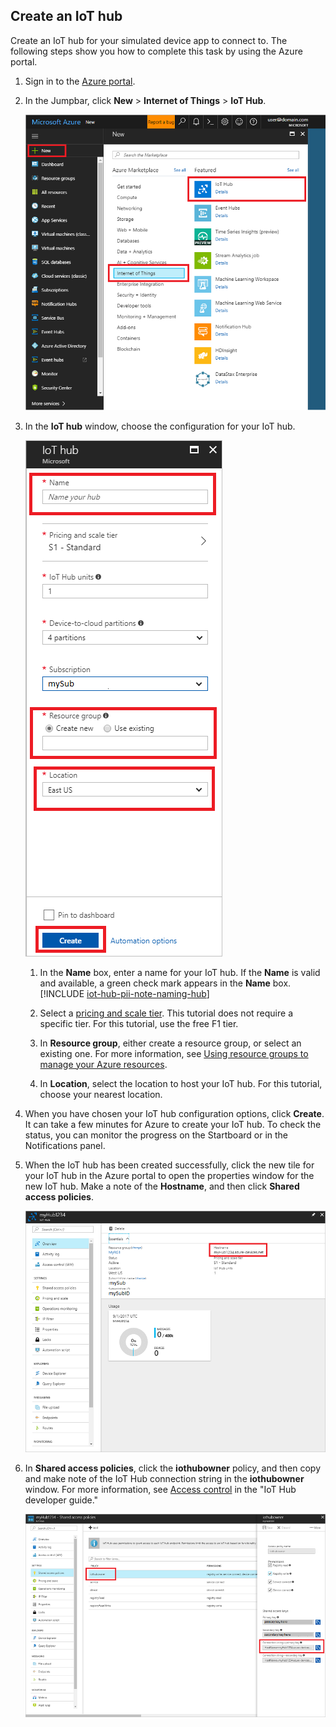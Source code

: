 ## Create an IoT hub
Create an IoT hub for your simulated device app to connect to. The following steps show you how to complete this task by using the Azure portal.

1. Sign in to the [Azure portal][lnk-portal].
1. In the Jumpbar, click **New** > **Internet of Things** > **IoT Hub**.
   
    ![Azure portal Jumpbar][1]
1. In the **IoT hub** window, choose the configuration for your IoT hub.
   
    ![IoT hub window][2]
   
   1. In the **Name** box, enter a name for your IoT hub. If the **Name** is valid and available, a green check mark appears in the **Name** box.
    [!INCLUDE [iot-hub-pii-note-naming-hub](iot-hub-pii-note-naming-hub.md)]
   
   1. Select a [pricing and scale tier][lnk-pricing]. This tutorial does not require a specific tier. For this tutorial, use the free F1 tier.
   1. In **Resource group**, either create a resource group, or select an existing one. For more information, see [Using resource groups to manage your Azure resources][lnk-resource-groups].
   1. In **Location**, select the location to host your IoT hub. For this tutorial, choose your nearest location.
1. When you have chosen your IoT hub configuration options, click **Create**.  It can take a few minutes for Azure to create your IoT hub. To check the status, you can monitor the progress on the Startboard or in the Notifications panel.
   
1. When the IoT hub has been created successfully, click the new tile for your IoT hub in the Azure portal to open the properties window for the new IoT hub. Make a note of the **Hostname**, and then click **Shared access policies**.
   
    ![New IoT hub window][4]
1. In **Shared access policies**, click the **iothubowner** policy, and then copy and make note of the IoT Hub connection string in the **iothubowner** window. For more information, see [Access control][lnk-access-control] in the "IoT Hub developer guide."
   
    ![Shared access policies][5]

<!-- Images. -->
[1]: ./media/iot-hub-get-started-create-hub/create-iot-hub1.png
[2]: ./media/iot-hub-get-started-create-hub/create-iot-hub2.png
[4]: ./media/iot-hub-get-started-create-hub/create-iot-hub4.png
[5]: ./media/iot-hub-get-started-create-hub/create-iot-hub5.png

<!-- Links -->
[lnk-resource-groups]: ../articles/azure-resource-manager/resource-group-portal.md
[lnk-portal]: https://portal.azure.com/
[lnk-pricing]: https://azure.microsoft.com/pricing/details/iot-hub/
[lnk-access-control]: ../articles/iot-hub/iot-hub-devguide-security.md
